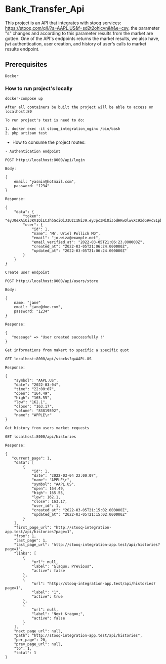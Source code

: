 # Bank_Transfer_Api

This project is an API that integrates with stooq services: https://stooq.com/q/l/?s=AAPL.US&f=sd2t2ohlcvn&h&e=csv, the parameter "s" changes and according to this parameter results from the market are gotten.
One of the API's endpoints returns the market results, we also have, jwt authentication, user creation, and history of user's calls to market results endpoint.

## Prerequisites

```
Docker
```

### How to run project's locally

```
docker-compose up
```

```
After all containers be built the project will be able to access on localhost:80
```

```
To run project's test is need to do:

1. docker exec -it stooq_integration_nginx /bin/bash
2. php artisan test
```


- How to consume the project routes: 

```
- Authentication endpoint
```

```
POST http://localhost:8000/api/login
```

```
Body: 
```

```
{
    email: "yasmin@hotmail.com",
    password: "1234"
} 
```

```
Response: 
```

```
{
    "data": {
        "token": "eyJ0eXAiOiJKV1QiLCJhbGciOiJIUzI1NiJ9.eyJpc3MiOiJodHRwOlwvXC9zdG9vcS1pbnRlZ3JhdGlvbi1hcHAudGVzdFwvYXBpXC9sb2dpbiIsImlhdCI6MTY0NjUxNDQwMiwiZXhwIjoxNjQ2NTE4MDAyLCJuYmYiOjE2NDY1MTQ0MDIsImp0aSI6IjRXMWwxRXJQOVBlY3VaVk0iLCJzdWIiOjEsInBydiI6IjIzYmQ1Yzg5NDlmNjAwYWRiMzllNzAxYzQwMDg3MmRiN2E1OTc2ZjcifQ.NYVjA7TX9dLxqOXDTIdri60PW7u1RvzqxMvriouOfcw",
        "user": {
            "id": 1,
            "name": "Mr. Uriel Pollich MD",
            "email": "jo.wiza@example.net",
            "email_verified_at": "2022-03-05T21:06:23.000000Z",
            "created_at": "2022-03-05T21:06:24.000000Z",
            "updated_at": "2022-03-05T21:06:24.000000Z"
        }
    }
}
```

```
Create user endpoint
```

```
POST http://localhost:8000/api/users/store
```

```
Body: 
```

```
{
    name: "jane"
    email: "jane@doe.com",
    password: "1234"
} 
```

```
Response:
```

```
{
   "message" => "User created successfully !"
}
```

```
Get informations from makert to specific a specific quot
```

```
GET localhost:8000/api/stocks?q=AAPL.US
```

```
Response:
```

```
{
    "symbol": "AAPL.US",
    "date": "2022-03-04",
    "time": "22:00:07",
    "open": "164.49",
    "high": "165.55",
    "low": "162.1",
    "close": "163.17",
    "volume": "83819592",
    "name": "APPLE\r"
}
```

```
Get history from users market requests
```

```
GET localhost:8000/api/histories
```


```
Response:
```

```
{
   "current_page": 1,
    "data": [
        {
            "id": 1,
            "date": "2022-03-04 22:00:07",
            "name": "APPLE\r",
            "symbol": "AAPL.US",
            "open": 164.49,
            "high": 165.55,
            "low": 162.1,
            "close": 163.17,
            "user_id": 1,
            "created_at": "2022-03-05T21:15:02.000000Z",
            "updated_at": "2022-03-05T21:15:02.000000Z"
        }
    ],
    "first_page_url": "http://stooq-integration-app.test/api/histories?page=1",
    "from": 1,
    "last_page": 1,
    "last_page_url": "http://stooq-integration-app.test/api/histories?page=1",
    "links": [
        {
            "url": null,
            "label": "&laquo; Previous",
            "active": false
        },
        {
            "url": "http://stooq-integration-app.test/api/histories?page=1",
            "label": "1",
            "active": true
        },
        {
            "url": null,
            "label": "Next &raquo;",
            "active": false
        }
    ],
    "next_page_url": null,
    "path": "http://stooq-integration-app.test/api/histories",
    "per_page": 20,
    "prev_page_url": null,
    "to": 1,
    "total": 1
}
```
